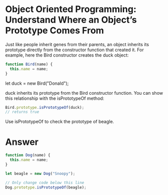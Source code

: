 # Object Oriented Programming: Understand Where an Object’s Prototype Comes From

Just like people inherit genes from their parents, an object inherits its prototype directly from the constructor function that created it. For example, here the Bird constructor creates the duck object:

```js
function Bird(name) {
  this.name = name;
}
```

let duck = new Bird("Donald");

duck inherits its prototype from the Bird constructor function. You can show this relationship with the isPrototypeOf method:

```js
Bird.prototype.isPrototypeOf(duck);
// returns true
```

Use isPrototypeOf to check the prototype of beagle.


# Answer

```js
function Dog(name) {
  this.name = name;
}

let beagle = new Dog("Snoopy");

// Only change code below this line
Dog.prototype.isPrototypeOf(beagle);
```